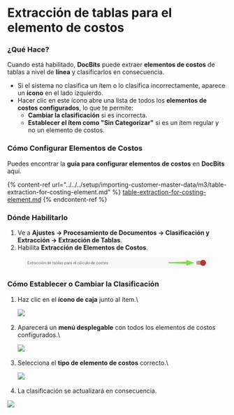 # Extracción de tablas para el elemento de costos

### **¿Qué Hace?**

Cuando está habilitado, **DocBits** puede extraer **elementos de costos** de tablas a nivel de **línea** y clasificarlos en consecuencia.

* Si el sistema no clasifica un ítem o lo clasifica incorrectamente, aparece un **ícono** en el lado izquierdo.
* Hacer clic en este ícono abre una lista de todos los **elementos de costos configurados**, lo que te permite:
  * **Cambiar la clasificación** si es incorrecta.
  * **Establecer el ítem como "Sin Categorizar"** si es un ítem regular y no un elemento de costos.

### **Cómo Configurar Elementos de Costos**

Puedes encontrar la **guía para configurar elementos de costos** en **DocBits** aquí.

{% content-ref url="../../../setup/importing-customer-master-data/m3/table-extraction-for-costing-element.md" %}
[table-extraction-for-costing-element.md](../../../setup/importing-customer-master-data/m3/table-extraction-for-costing-element.md)
{% endcontent-ref %}

### **Dónde Habilitarlo**

1. Ve a **Ajustes → Procesamiento de Documentos → Clasificación y Extracción → Extracción de Tablas**.
2. Habilita **Extracción de Elementos de Costos**.

<figure><img src="../../../../.gitbook/assets/iScreen Shoter - Google Chrome - 250211143720.jpg" alt=""><figcaption></figcaption></figure>

### **Cómo Establecer o Cambiar la Clasificación**

1.  Haz clic en el **ícono de caja** junto al ítem.\


    ![](https://docs.docbits.com/~gitbook/image?url=https%3A%2F%2F578966019-files.gitbook.io%2F%7E%2Ffiles%2Fv0%2Fb%2Fgitbook-x-prod.appspot.com%2Fo%2Fspaces%252FT2n2w4uDCJvv7CJ5zrdk%252Fuploads%252Fi1e75WhGp8qnSmBwlUTo%252FiScreen%2520Shoter%2520-%2520Google%2520Chrome%2520-%2520250211104810.jpg%3Falt%3Dmedia%26token%3D2a1a7788-3142-432a-beee-2eed90efd2cc\&width=768\&dpr=4\&quality=100\&sign=85c733ae\&sv=2)
2.  Aparecerá un **menú desplegable** con todos los elementos de costos configurados.\


    ![](https://docs.docbits.com/~gitbook/image?url=https%3A%2F%2F578966019-files.gitbook.io%2F%7E%2Ffiles%2Fv0%2Fb%2Fgitbook-x-prod.appspot.com%2Fo%2Fspaces%252FT2n2w4uDCJvv7CJ5zrdk%252Fuploads%252F3K5INmhW8uWBgyH8bb07%252FiScreen%2520Shoter%2520-%2520Google%2520Chrome%2520-%2520250211102530.jpg%3Falt%3Dmedia%26token%3Ddf6e9ddd-83bf-43e3-a9a8-34f495b188b9\&width=768\&dpr=4\&quality=100\&sign=c850d3eb\&sv=2)
3.  Selecciona el **tipo de elemento de costos** correcto.\


    ![](https://docs.docbits.com/~gitbook/image?url=https%3A%2F%2F578966019-files.gitbook.io%2F%7E%2Ffiles%2Fv0%2Fb%2Fgitbook-x-prod.appspot.com%2Fo%2Fspaces%252FT2n2w4uDCJvv7CJ5zrdk%252Fuploads%252F7AyvJTuh5NlL0slt61MA%252FiScreen%2520Shoter%2520-%2520Google%2520Chrome%2520-%2520250211102650.jpg%3Falt%3Dmedia%26token%3D94bb3b0b-1f3d-4039-829d-3bdc129de384\&width=768\&dpr=4\&quality=100\&sign=99fd91cf\&sv=2)
4. La clasificación se actualizará en consecuencia.

![](https://docs.docbits.com/~gitbook/image?url=https%3A%2F%2F578966019-files.gitbook.io%2F%7E%2Ffiles%2Fv0%2Fb%2Fgitbook-x-prod.appspot.com%2Fo%2Fspaces%252FT2n2w4uDCJvv7CJ5zrdk%252Fuploads%252FHnSHUPYRZzfOyKszudIq%252FiScreen%2520Shoter%2520-%2520Google%2520Chrome%2520-%2520250211103411.jpg%3Falt%3Dmedia%26token%3De670d09e-f54e-48a9-ab10-e85dd38f068b\&width=768\&dpr=4\&quality=100\&sign=efdc08cc\&sv=2)
